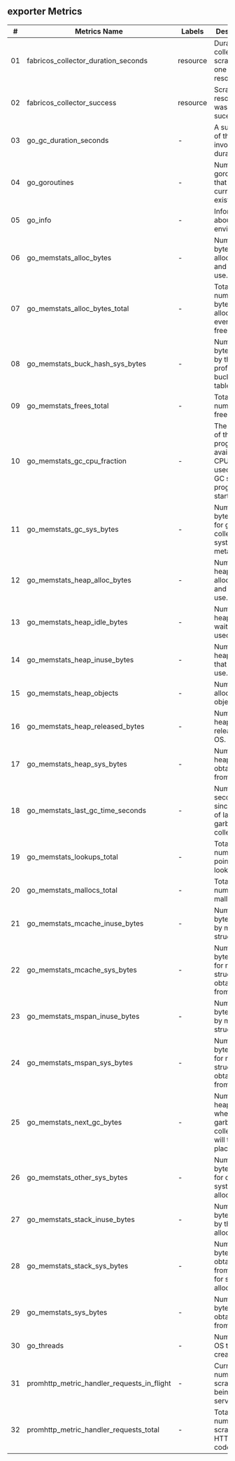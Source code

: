 ## exporter Metrics
| #  | Metrics Name | Labels | Description |
| -- |  -- | -- | -- | 
| 01 | fabricos_collector_duration_seconds | resource | Duration of a collector scrape for one resource |
| 02 | fabricos_collector_success | resource | Scrape of resource was sucessful |
| 03 | go_gc_duration_seconds | - | A summary of the GC invocation durations. |
| 04 | go_goroutines | - | Number of goroutines that currently exist. |
| 05 | go_info | - | Information about the Go environment.|
| 06 | go_memstats_alloc_bytes | - | Number of bytes allocated and still in use.|
| 07 | go_memstats_alloc_bytes_total | - | Total number of bytes allocated, even if freed.|
| 08 | go_memstats_buck_hash_sys_bytes | - | Number of bytes used by the profiling bucket hash table.|
| 09 | go_memstats_frees_total | - | Total number of frees.|
| 10 | go_memstats_gc_cpu_fraction| - | The fraction of this program's available CPU time used by the GC since the program started.|
| 11 | go_memstats_gc_sys_bytes | - | Number of bytes used for garbage collection system metadata.|
| 12 | go_memstats_heap_alloc_bytes | - | Number of heap bytes allocated and still in use.|
| 13 | go_memstats_heap_idle_bytes | - | Number of heap bytes waiting to be used.|
| 14 | go_memstats_heap_inuse_bytes | - | Number of heap bytes that are in use.|
| 15 | go_memstats_heap_objects | - | Number of allocated objects.|
| 16 | go_memstats_heap_released_bytes | - | Number of heap bytes released to OS.|
| 17 | go_memstats_heap_sys_bytes | - |  Number of heap bytes obtained from system.|
| 18 | go_memstats_last_gc_time_seconds | - | Number of seconds since 1970 of last garbage collection.|
| 19 | go_memstats_lookups_total | - | Total number of pointer lookups.|
| 20 | go_memstats_mallocs_total | - | Total number of mallocs.|
| 21 | go_memstats_mcache_inuse_bytes | - | Number of bytes in use by mcache structures.|
| 22 | go_memstats_mcache_sys_bytes | - | Number of bytes used for mcache structures obtained from system.|
| 23 | go_memstats_mspan_inuse_bytes | - | Number of bytes in use by mspan structures.|
| 24 | go_memstats_mspan_sys_bytes | - | Number of bytes used for mspan structures obtained from system.|
| 25 | go_memstats_next_gc_bytes | - | Number of heap bytes when next garbage collection will take place.|
| 26 | go_memstats_other_sys_bytes| - | Number of bytes used for other system allocations.|
| 27 | go_memstats_stack_inuse_bytes | - | Number of bytes in use by the stack allocator.|
| 28 | go_memstats_stack_sys_bytes | - | Number of bytes obtained from system for stack allocator.|
| 29 |go_memstats_sys_bytes | - | Number of bytes obtained from system.|
| 30 | go_threads | - | Number of OS threads created.|
| 31 | promhttp_metric_handler_requests_in_flight | - | Current number of scrapes being served.|
| 32 |promhttp_metric_handler_requests_total | - | Total number of scrapes by HTTP status code.|
